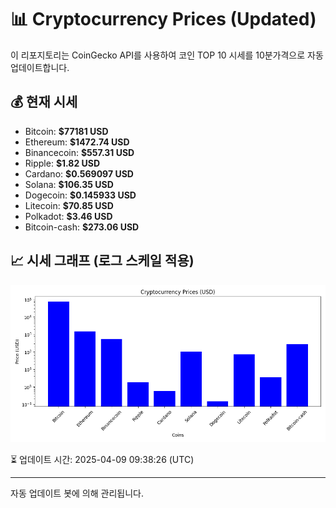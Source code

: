 
# 📊 Cryptocurrency Prices (Updated)

이 리포지토리는 CoinGecko API를 사용하여 코인 TOP 10 시세를 10분가격으로 자동 업데이트합니다.

## 💰 현재 시세
- Bitcoin: **$77181 USD**
- Ethereum: **$1472.74 USD**
- Binancecoin: **$557.31 USD**
- Ripple: **$1.82 USD**
- Cardano: **$0.569097 USD**
- Solana: **$106.35 USD**
- Dogecoin: **$0.145933 USD**
- Litecoin: **$70.85 USD**
- Polkadot: **$3.46 USD**
- Bitcoin-cash: **$273.06 USD**

## 📈 시세 그래프 (로그 스케일 적용)
![Crypto Prices](crypto_prices.png)

⏳ 업데이트 시간: 2025-04-09 09:38:26 (UTC)

---
자동 업데이트 봇에 의해 관리됩니다.
